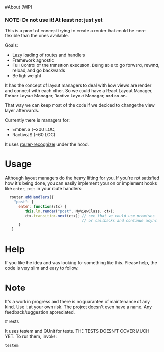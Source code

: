 #About (WIP)

### NOTE: Do not use it! At least not just yet

This is a proof of concept trying to create a router that could be more flexible than the ones available.

Goals:

  * Lazy loading of routes and handlers
  * Framework agnostic
  * Full Control of the transition execution. Being able to go forward, rewind, reload, and go backwards
  * Be lightweight

It has the concept of layout managers to deal with how views are render and connect with each other. So we could have a React Layout Manager, Ember Layout Manager, Ractive Layout Manager, and so on.

That way we can keep most of the code if we decided to change the view layer afterwards.

Currently there is managers for:

  * EmberJS (~200 LOC)
  * RactiveJS (~60 LOC)

It uses [router-recognizer](https://github.com/tildeio/route-recognizer) under the hood.

# Usage

Although layout managers do the heavy lifting for you. If you're not satisfied how it's being done, you can easily implement your on or implement hooks like ```enter```, ```exit``` in your route handlers:

```javascript
  router.addHandlers({
    "post": {
      enter: function(ctx) {
         this.lm.render("post", MyViewClass, ctx);
         ctx.transition.next(ctx); // see that we could use promises
                                   // or callbacks and continue async
      }
   }
```

# Help

If you like the idea and was looking for something like this. Please help, the code is very slim and easy to follow.

# Note

It's a work in progress and there is no guarantee of maintenance of any kind. Use it at your own risk. The project doesn't even have a name. Any feedback/suggestion appreciated.

#Tests

It uses testem and QUnit for tests. THE TESTS DOESN'T COVER MUCH YET. To run them, invoke:
```
testem
```
